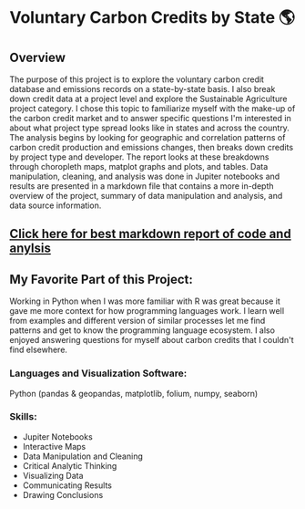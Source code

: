 # Voluntary Carbon Credits by State :earth_americas:


## Overview
The purpose of this project is to explore the voluntary carbon credit database and emissions records on a state-by-state basis. I also break down credit data at a project level and explore the Sustainable Agriculture project category. I chose this topic to familiarize myself with the make-up of the carbon credit market and to answer specific questions I'm interested in about what project type spread looks like in states and across the country. The analysis begins by looking for geographic and correlation patterns of carbon credit production and emissions changes, then breaks down credits by project type and developer. The report looks at these breakdowns through choropleth maps, matplot graphs and plots, and tables. Data manipulation, cleaning, and analysis was done in Jupiter notebooks and results are presented in a markdown file that contains a more in-depth overview of the project, summary of data manipulation and analysis, and data source information. 

## [Click here for best markdown report of code and anylsis](https://htmlpreview.github.io/?https://github.com/Jemulcrone/data-and-gis-analyst-portfolio/blob/main/carbon-credits-python/carbon-credit-markdown.html)

## My Favorite Part of this Project:

Working in Python when I was more familiar with R was great because it gave me more context for how programming languages work. I learn well from examples and different version of similar processes let me find patterns and get to know the programming language ecosystem. I also enjoyed answering questions for myself about carbon credits that I couldn't find elsewhere. 

### Languages and Visualization Software: 

Python (pandas & geopandas, matplotlib, folium, numpy, seaborn)

### Skills: 

- Jupiter Notebooks
- Interactive Maps
- Data Manipulation and Cleaning
- Critical Analytic Thinking
- Visualizing Data
- Communicating Results
- Drawing Conclusions
